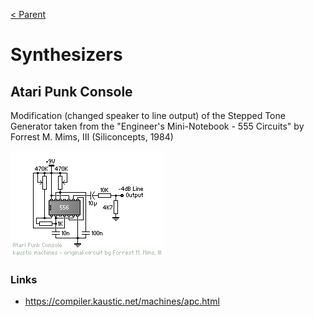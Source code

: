 [< Parent](../Readme.md)

# Synthesizers

## Atari Punk Console

Modification (changed speaker to line output) of the Stepped Tone Generator taken from the "Engineer's Mini-Notebook - 555 Circuits" by Forrest M. Mims, III (Siliconcepts, 1984)

![APC](./s_apc.gif)

### Links

- <https://compiler.kaustic.net/machines/apc.html>
